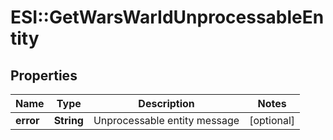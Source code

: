 # ESI::GetWarsWarIdUnprocessableEntity

## Properties
Name | Type | Description | Notes
------------ | ------------- | ------------- | -------------
**error** | **String** | Unprocessable entity message | [optional] 

